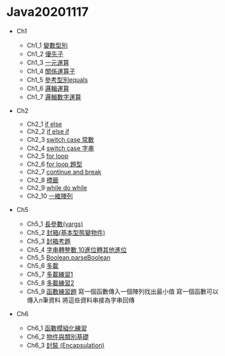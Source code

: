 # Java20201117
+ Ch1
  * Ch1_1 [變數型別](https://github.com/xvpowerg/java20201117/blob/main/ch1_20201117/Ch1_1.java)
  * Ch1_2 [優先子](https://github.com/xvpowerg/java20201117/blob/main/ch1_20201117/Ch1_2.java)
  * Ch1_3 [一元運算](https://github.com/xvpowerg/java20201117/blob/main/ch1_20201117/Ch1_3.java)
  * Ch1_4 [關係運算子](https://github.com/xvpowerg/java20201117/blob/main/ch1_20201117/Ch1_4.java)
  * Ch1_5 [參考型別equals](https://github.com/xvpowerg/java20201117/blob/main/ch1_20201117/Ch1_5.java)
  * Ch1_6 [邏輯運算](https://github.com/xvpowerg/java20201117/blob/main/ch1_20201117/Ch1_6.java)
  * Ch1_7 [邏輯數字運算](https://github.com/xvpowerg/java20201117/blob/main/ch1_20201117/Ch1_7.java)
+ Ch2
  * Ch2_1 [if else](https://github.com/xvpowerg/java20201117/blob/main/ch2_20201119/Ch2_1.java)
  * Ch2_2 [if else if](https://github.com/xvpowerg/java20201117/blob/main/ch2_20201119/Ch2_2.java)
  * Ch2_3 [switch case 常數](https://github.com/xvpowerg/java20201117/blob/main/ch2_20201119/Ch2_3.java)
  * Ch2_4 [switch case 字串](https://github.com/xvpowerg/java20201117/blob/main/ch2_20201119/Ch2_4.java)
  * Ch2_5 [for loop](https://github.com/xvpowerg/java20201117/blob/main/ch2_20201119/Ch2_5.java)
  * Ch2_6 [for loop 題型](https://github.com/xvpowerg/java20201117/blob/main/ch2_20201119/Ch2_6.java)
  * Ch2_7 [continue and break](https://github.com/xvpowerg/java20201117/blob/main/ch2_20201119/Ch2_7.java)
  * Ch2_8 [標籤](https://github.com/xvpowerg/java20201117/blob/main/ch2_20201119/Ch2_8.java)
  * Ch2_9 [while do while](https://github.com/xvpowerg/java20201117/blob/main/ch2_20201119/Ch2_9.java)
  * Ch2_10 [一維陣列](https://github.com/xvpowerg/java20201117/blob/main/ch2_20201119/Ch2_10.java)

+ Ch5
   * Ch5_1 [長參數(vargs)](https://github.com/xvpowerg/java20201117/blob/main/ch5_20201201/Ch5_1.java)
   * Ch5_2 [封箱(基本型態變物件)](https://github.com/xvpowerg/java20201117/blob/main/ch5_20201201/Ch5_2.java)
   * Ch5_3 [封箱考題](https://github.com/xvpowerg/java20201117/blob/main/ch5_20201201/Ch5_3.java)
   * Ch5_4 [字串轉整數 10進位轉其他進位](https://github.com/xvpowerg/java20201117/blob/main/ch5_20201201/Ch5_4.java)
   * Ch5_5 [Boolean.parseBoolean](https://github.com/xvpowerg/java20201117/blob/main/ch5_20201201/Ch5_5.java)
   * Ch5_6 [多載](https://github.com/xvpowerg/java20201117/blob/main/ch5_20201201/Ch5_6.java)
   * Ch5_7 [多載練習1](https://github.com/xvpowerg/java20201117/blob/main/ch5_20201201/Ch5_7.java)
   * Ch5_8 [多載練習2](https://github.com/xvpowerg/java20201117/blob/main/ch5_20201201/Ch5_8.java)
   * Ch5_9 [函數練習題](https://github.com/xvpowerg/java20201117/blob/main/ch5_20201201/Ch5_9.java) 寫一個函數傳入一個陣列找出最小值 寫一個函數可以傳入n筆資料 將這些資料串接為字串回傳
+ Ch6
   * Ch6_1 [函數模組化練習](https://github.com/xvpowerg/java20201117/blob/main/ch5_20201201/Ch6_1.java)
   * Ch6_2 [物件與類別基礎](https://github.com/xvpowerg/java20201117/blob/main/ch5_20201201/Ch6_2.java)
   * Ch6_3 [封裝 (Encapsulation)](https://github.com/xvpowerg/java20201117/blob/main/ch5_20201201/Ch6_3.java)

